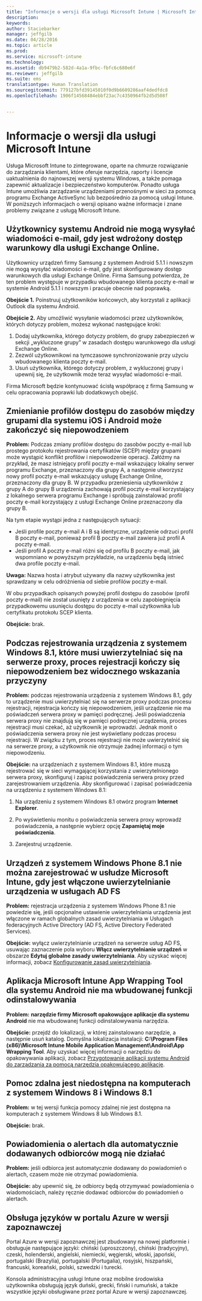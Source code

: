 ```yaml
---
title: "Informacje o wersji dla usługi Microsoft Intune | Microsoft Intune"
description: 
keywords: 
author: Staciebarker
manager: jeffgilb
ms.date: 04/28/2016
ms.topic: article
ms.prod: 
ms.service: microsoft-intune
ms.technology: 
ms.assetid: db9479b2-582d-4a1a-9fbc-fbfc6c680e6f
ms.reviewer: jeffgilb
ms.suite: ems
translationtype: Human Translation
ms.sourcegitcommit: 779127bfd39145010f0d9b6609286aaf4dedfdc8
ms.openlocfilehash: 1906f14568484ebbf23ac7c4350964fb2d5d508f


---
```


# Informacje o wersji dla usługi Microsoft Intune
Usługa Microsoft Intune to zintegrowane, oparte na chmurze rozwiązanie do zarządzania klientami, które oferuje narzędzia, raporty i licencje uaktualnienia do najnowszej wersji systemu Windows, a także pomaga zapewnić aktualizacje i bezpieczeństwo komputerów. Ponadto usługa Intune umożliwia zarządzanie urządzeniami przenośnymi w sieci za pomocą programu Exchange ActiveSync lub bezpośrednio za pomocą usługi Intune. W poniższych informacjach o wersji opisano ważne informacje i znane problemy związane z usługą Microsoft Intune.


## Użytkownicy systemu Android nie mogą wysyłać wiadomości e-mail, gdy jest wdrożony dostęp warunkowy dla usługi Exchange Online.

Użytkownicy urządzeń firmy Samsung z systemem Android 5.1.1 i nowszym nie mogą wysyłać wiadomości e-mail, gdy jest skonfigurowany dostęp warunkowych dla usługi Exchange Online. Firma Samsung potwierdza, że ten problem występuje w przypadku wbudowanego klienta poczty e-mail w systemie Android 5.1.1 i nowszym i pracuje obecnie nad poprawką.

**Obejście 1.** Poinstruuj użytkowników końcowych, aby korzystali z aplikacji Outlook dla systemu Android.

**Obejście 2.** Aby umożliwić wysyłanie wiadomości przez użytkowników, których dotyczy problem, możesz wykonać następujące kroki:

1. Dodaj użytkownika, którego dotyczy problem, do grupy zabezpieczeń w sekcji „wykluczone grupy” w zasadach dostępu warunkowego dla usługi Exchange Online.
2. Zezwól użytkownikowi na tymczasowe synchronizowanie przy użyciu wbudowanego klienta poczty e-mail.
3. Usuń użytkownika, którego dotyczy problem, z wykluczonej grupy i upewnij się, że użytkownik może teraz wysyłać wiadomości e-mail.

Firma Microsoft będzie kontynuować ścisłą współpracę z firmą Samsung w celu opracowania poprawki lub dodatkowych obejść.



## Zmienianie profilów dostępu do zasobów między grupami dla systemu iOS i Android może zakończyć się niepowodzeniem
**Problem:** Podczas zmiany profilów dostępu do zasobów poczty e-mail lub prostego protokołu rejestrowania certyfikatów (SCEP) między grupami może wystąpić konflikt profilów i niepowodzenie operacji. Załóżmy na przykład, że masz istniejący profil poczty e-mail wskazujący lokalny serwer programu Exchange, przeznaczony dla grupy A, a następnie utworzysz nowy profil poczty e-mail wskazujący usługę Exchange Online, przeznaczony dla grupy B. W przypadku przeniesienia użytkowników z grupy A do grupy B urządzenia zachowają profil poczty e-mail korzystający z lokalnego serwera programu Exchange i spróbują zainstalować profil poczty e-mail korzystający z usługi Exchange Online przeznaczony dla grupy B.

Na tym etapie wystąpi jedna z następujących sytuacji: 
* Jeśli profile poczty e-mail A i B są identyczne, urządzenie odrzuci profil B poczty e-mail, ponieważ profil B poczty e-mail zawiera już profil A poczty e-mail.
* Jeśli profil A poczty e-mail różni się od profilu B poczty e-mail, jak wspomniano w powyższym przykładzie, na urządzeniu będą istnieć dwa profile poczty e-mail.

**Uwaga:** Nazwa hosta i atrybut używany dla nazwy użytkownika jest sprawdzany w celu odróżnienia od siebie profilów poczty e-mail.

W obu przypadkach opisanych powyżej profil dostępu do zasobów (profil poczty e-mail) nie został usunięty z urządzenia w celu zapobiegnięcia przypadkowemu usunięciu dostępu do poczty e-mail użytkownika lub certyfikatu protokołu SCEP klienta.

**Obejście:** brak.

## Podczas rejestrowania urządzenia z systemem Windows 8.1, które musi uwierzytelniać się na serwerze proxy, proces rejestracji kończy się niepowodzeniem bez widocznego wskazania przyczyny
**Problem:** podczas rejestrowania urządzenia z systemem Windows 8.1, gdy to urządzenie musi uwierzytelniać się na serwerze proxy podczas procesu rejestracji, rejestracja kończy się niepowodzeniem, jeśli urządzenie nie ma poświadczeń serwera proxy w pamięci podręcznej. Jeśli poświadczenia serwera proxy nie znajdują się w pamięci podręcznej urządzenia, proces rejestracji musi czekać, aż użytkownik je wprowadzi. Jednak monit o poświadczenia serwera proxy nie jest wyświetlany podczas procesu rejestracji. W związku z tym, proces rejestracji nie może uwierzytelnić się na serwerze proxy, a użytkownik nie otrzymuje żadnej informacji o tym niepowodzeniu.

**Obejście:** na urządzeniach z systemem Windows 8.1, które muszą rejestrować się w sieci wymagającej korzystania z uwierzytelnionego serwera proxy, skonfiguruj i zapisz poświadczenia serwera proxy przed zarejestrowaniem urządzenia. Aby skonfigurować i zapisać poświadczenia na urządzeniu z systemem Windows 8.1:

1.  Na urządzeniu z systemem Windows 8.1 otwórz program **Internet Explorer**.

2.  Po wyświetleniu monitu o poświadczenia serwera proxy wprowadź poświadczenia, a następnie wybierz opcję **Zapamiętaj moje poświadczenia**.

3.  Zarejestruj urządzenie.

## Urządzeń z systemem Windows Phone 8.1 nie można zarejestrować w usłudze Microsoft Intune, gdy jest włączone uwierzytelnianie urządzenia w usługach AD FS
**Problem:** rejestracja urządzenia z systemem Windows Phone 8.1 nie powiedzie się, jeśli opcjonalne ustawienie uwierzytelniania urządzenia jest włączone w ramach globalnych zasad uwierzytelniania w Usługach federacyjnych Active Directory (AD FS, Active Directory Federated Services).

**Obejście:** wyłącz uwierzytelnianie urządzeń na serwerze usług AD FS, usuwając zaznaczenie pola wyboru **Włącz uwierzytelnianie urządzeń** w obszarze **Edytuj globalne zasady uwierzytelniania**. Aby uzyskać więcej informacji, zobacz [Konfigurowanie zasad uwierzytelniania](http://technet.microsoft.com/library/dn486781.aspx).


## Aplikacja Microsoft Intune App Wrapping Tool dla systemu Android nie ma wbudowanej funkcji odinstalowywania
**Problem:** **narzędzie firmy Microsoft opakowujące aplikacje dla systemu Android** nie ma wbudowanej funkcji odinstalowywania narzędzia.

**Obejście:** przejdź do lokalizacji, w której zainstalowano narzędzie, a następnie usuń katalog. Domyślna lokalizacja instalacji: **C:\Program Files (x86)\Microsoft Intune Mobile Application Management\Android\App Wrapping Tool**. Aby uzyskać więcej informacji o narzędziu do opakowywania aplikacji, zobacz [Przygotowanie aplikacji systemu Android do zarządzania za pomocą narzędzia opakowującego aplikacje](/intune/deploy-use/prepare-android-apps-for-mobile-application-management-with-the-microsoft-intune-app-wrapping-tool).

## Pomoc zdalna jest niedostępna na komputerach z systemem Windows 8 i Windows 8.1
**Problem:** w tej wersji funkcja pomocy zdalnej nie jest dostępna na komputerach z systemem Windows 8 lub Windows 8.1.

**Obejście:** brak.

## Powiadomienia o alertach dla automatycznie dodawanych odbiorców mogą nie działać
**Problem:** jeśli odbiorca jest automatycznie dodawany do powiadomień o alertach, czasem może nie otrzymać powiadomienia.

**Obejście:** aby upewnić się, że odbiorcy będą otrzymywać powiadomienia o wiadomościach, należy ręcznie dodawać odbiorców do powiadomień o alertach.

## Obsługa języków w portalu Azure w wersji zapoznawczej
Portal Azure w wersji zapoznawczej jest zbudowany na nowej platformie i obsługuje następujące języki: chiński (uproszczony), chiński (tradycyjny), czeski, holenderski, angielski, niemiecki, węgierski, włoski, japoński, portugalski (Brazylia), portugalski (Portugalia), rosyjski, hiszpański, francuski, koreański, polski, szwedzki i turecki.

Konsola administracyjna usługi Intune oraz mobilne środowiska użytkownika obsługują język duński, grecki, fiński i rumuński, a także wszystkie języki obsługiwane przez portal Azure w wersji zapoznawczej.



<!--HONumber=Jun16_HO4-->


